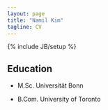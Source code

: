 ```yaml
---
layout: page
title: "Namil Kim"
tagline: CV
---
```

{% include JB/setup %}


## Education


* M.Sc. Universität Bonn

* B.Com. University of Toronto


